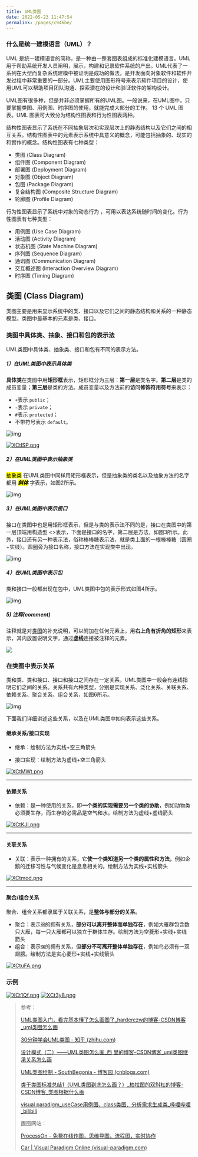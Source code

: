 ```yaml
---
title: UML类图
date: 2022-05-23 11:47:54
permalink: /pages/c946be/
---
```




### 什么是统一建模语言（UML）？

UML 是统一建模语言的简称，是一种由一整套图表组成的标准化建模语言。UML用于帮助系统开发人员阐明，展示，构建和记录软件系统的产出。UML代表了一系列在大型而复杂系统建模中被证明是成功的做法，是开发面向对象软件和软件开发过程中非常重要的一部分。UML主要使用图形符号来表示软件项目的设计，使用UML可以帮助项目团队沟通、探索潜在的设计和验证软件的架构设计。

UML图有很多种，但是并非必须掌握所有的UML图。一般说来，在UML图中，只要掌握类图、用例图、时序图的使用，就能完成大部分的工作。
13 个 UML 图表。UML 图表可大致分为结构性图表和行为性图表两种。

结构性图表显示了系统在不同抽象层次和实现层次上的静态结构以及它们之间的相互关系。结构性图表中的元素表示系统中具意义的概念，可能包括抽象的、现实的和實作的概念。结构性图表有七种类型：

- 类图 (Class Diagram)
- 组件图 (Component Diagram)
- 部署图 (Deployment Diagram)
- 对象图 (Object Diagram)
- 包图 (Package Diagram)
- 复合结构图 (Composite Structure Diagram)
- 轮廓图 (Profile Diagram)

行为性图表显示了系统中对象的动态行为 ，可用以表达系统随时间的变化。行为性图表有七种类型：

- 用例图 (Use Case Diagram)
- 活动图 (Activity Diagram)
- 状态机图 (State Machine Diagram)
- 序列图 (Sequence Diagram)
- 通讯图 (Communication Diagram)
- 交互概述图 (Interaction Overview Diagram)
- 时序图 (Timing Diagram)

## 类图 (Class Diagram)
类图主要是用来显示系统中的类、接口以及它们之间的静态结构和关系的一种静态模型。类图中最基本的元素是类、接口。



### 类图中具体类、抽象、接口和包的表示法

UML类图中具体类、抽象类、接口和包有不同的表示方法。

##### 1）在UML类图中表示具体类

**具体类**在类图中用**矩形框**表示，矩形框分为三层：**第一层**是类名字。**第二层**是类的成员变量；**第三层**是类的方法。成员变量以及方法前的**访问修饰符用符号**来表示：

- `+`表示 `public`；
- `-`表示 `private`；
- `#`表示 `protected`；
- 不带符号表示 `default`。

![img](https://pic4.zhimg.com/80/v2-71b22158f5b09dffa57a123d72ec4653_1440w.jpg)

[![XCtlSP.png](https://s1.ax1x.com/2022/05/24/XCtlSP.png)](https://imgtu.com/i/XCtlSP)

##### 2）在UML类图中表示抽象类

<mark>抽象类</mark> 在UML类图中同样用矩形框表示，但是抽象类的类名以及抽象方法的名字都用 ***<mark>斜体</mark>*** 字表示，如图2所示。

![img](https://pic2.zhimg.com/80/v2-5c69cd9ff703377f7bbf37cee8199451_1440w.jpg)



##### 3）在UML类图中表示接口

接口在类图中也是用矩形框表示，但是与类的表示法不同的是，接口在类图中的第一层顶端用构造型 <<interface>>表示，下面是接口的名字，第二层是方法，如图3所示。此外，接口还有另一种表示法，俗称棒棒糖表示法，就是类上面的一根棒棒糖（圆圈+实线）。圆圈旁为接口名称，接口方法在实现类中出现。

![img](https://pic2.zhimg.com/80/v2-e39bdff5514c38e7797848372ac51365_1440w.jpg)



##### 4）在UML类图中表示包

类和接口一般都出现在包中，UML类图中包的表示形式如图4所示。

![img](https://pic3.zhimg.com/80/v2-b421c9c15219feba7dd9cf7681070682_1440w.jpg)

##### 5) 注释(comment)

注释就是对[类图](https://so.csdn.net/so/search?q=类图&spm=1001.2101.3001.7020)的补充说明，可以附加在任何元素上，用**右上角有折角的矩形**来表示，其内放置说明文字，通过**虚线**连接被注释的元素。

![](https://img-blog.csdnimg.cn/20200310190052705.jpg?x-oss-process=image/watermark,type_ZmFuZ3poZW5naGVpdGk,shadow_10,text_aHR0cHM6Ly9ibG9nLmNzZG4ubmV0L3dlaXhpbl80NDczNTEzOA==,size_16,color_FFFFFF,t_70)

### 在类图中表示关系

类和类、类和接口、接口和接口之间存在一定关系，UML类图中一般会有连线指明它们之间的关系。关系共有六种类型，分别是实现关系、泛化关系、关联关系、依赖关系、聚合关系、组合关系，如图6所示。



![img](https://pic4.zhimg.com/80/v2-e6a48521352fff8270e753ea4a79d9fb_1440w.jpg)

下面我们详细讲述这些关系，以及在UML类图中如何表示这些关系。

#### 继承关系/接口实现

- 继承：绘制方法为实线+空三角箭头

- 接口实现：绘制方法为虚线+空三角箭头

[![XCtMWt.png](https://s1.ax1x.com/2022/05/24/XCtMWt.png)](https://imgtu.com/i/XCtMWt)


------

#### 依赖关系

- 依赖：是一种使用的关系，即**一个类的实现需要另一个类的协助**，例如动物类必须要生存，而生存的必需品是空气和水。绘制方法为虚线+虚线箭头

[![XCtKJI.png](https://s1.ax1x.com/2022/05/24/XCtKJI.png)](https://imgtu.com/i/XCtKJI)


------

#### 关联关系

- 关联：表示一种拥有的关系，它**使一个类知道另一个类的属性和方法**，例如企鹅的迁移习性与气候变化是息息相关的。绘制方法为实线+实线箭头

[![XCtmod.png](https://s1.ax1x.com/2022/05/24/XCtmod.png)](https://imgtu.com/i/XCtmod)


------

#### 聚合/组合关系

聚合、组合关系都隶属于关联关系，是**整体与部分的关系**。

- 聚合：表示`弱`的拥有关系，**部分可以离开整体而单独存在**，例如大雁群包含数只大雁，每一只大雁都可以独立于群体生存。绘制方法为空菱形+实线+实线箭头
- 组合：表示`强`的拥有关系，但**部分不可离开整体单独存在**，例如鸟必须有一双翅膀。绘制方法是实心菱形+实线+实线箭头

[![XCtuFA.png](https://s1.ax1x.com/2022/05/24/XCtuFA.png)](https://imgtu.com/i/XCtuFA)


### 示例

[![XCt1Qf.png](https://s1.ax1x.com/2022/05/24/XCt1Qf.png)](https://imgtu.com/i/XCt1Qf)
[![XCt3y8.png](https://s1.ax1x.com/2022/05/24/XCt3y8.png)](https://imgtu.com/i/XCt3y8)






> 参考：
>
> [UML类图入门，看完基本懂了怎么画图了_harderczw的博客-CSDN博客_uml类图怎么画](https://blog.csdn.net/u013870094/article/details/78826614)
>
> [30分钟学会UML类图 - 知乎 (zhihu.com)](https://zhuanlan.zhihu.com/p/109655171)
>
> [设计模式（二）——UML类图怎么画_西 里的博客-CSDN博客_uml类图继承关系怎么画](https://blog.csdn.net/weixin_44735138/article/details/104780710)
>
> [UML类图绘制 - SouthBegonia - 博客园 (cnblogs.com)](https://www.cnblogs.com/SouthBegonia/p/12013396.html)
>
> [类于类图标准总结1（UML类图到底怎么画？）_柏拉图的双斜杠的博客-CSDN博客_类图根据什么画](https://blog.csdn.net/qq_27467365/article/details/83863117)
>
> [visual paradigm_useCase用例图、class类图、分析需求生成类_哔哩哔哩_bilibili](https://www.bilibili.com/video/BV1T3411874F?p=2)
>
> 画图网站：
>
> [ProcessOn - 免费在线作图，思维导图，流程图，实时协作](https://www.processon.com/)
>
> [Car | Visual Paradigm Online (visual-paradigm.com)](https://online.visual-paradigm.com/app/diagrams/#diagram:proj=0&type=ClassDiagram&gallery=/repository/e3676c7c-2bb5-44a1-a600-4502fd09e99e.xml&name=Car)


